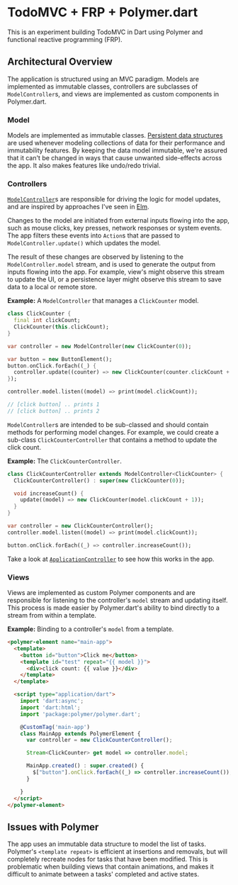 # TodoMVC + FRP + Polymer.dart

This is an experiment building TodoMVC in Dart using Polymer and functional reactive programming (FRP).

## Architectural Overview

The application is structured using an MVC paradigm. Models are implemented as immutable classes, controllers are subclasses of `ModelController`s, and views are implemented as custom components in Polymer.dart.

### Model

Models are implemented as immutable classes. [Persistent data structures](https://pub.dartlang.org/packages/vacuum_persistent) are used whenever modeling collections of data for their performance and immutability features. By keeping the data model immutable, we're assured that it can't be changed in ways that cause unwanted side-effects across the app. It also makes features like undo/redo trivial.

### Controllers

[`ModelController`](https://github.com/danschultz/reactive_web_polymer/blob/master/lib/src/model_controller/model_controller.dart)s are responsible for driving the logic for model updates, and are inspired by approaches I've seen in [Elm](https://github.com/evancz/elm-todomvc).

Changes to the model are initiated from external inputs flowing into the app, such as mouse clicks, key presses, network responses or system events. The app filters these events into `Action`s that are passed to `ModelController.update()` which updates the model.

The result of these changes are observed by listening to the `ModelController.model` stream, and is used to generate the output from inputs flowing into the app. For example, view's might observe this stream to update the UI, or a persistence layer might observe this stream to save data to a local or remote store.

**Example:** A `ModelController` that manages a `ClickCounter` model.

```dart
class ClickCounter {
  final int clickCount;
  ClickCounter(this.clickCount);
}

var controller = new ModelController(new ClickCounter(0));

var button = new ButtonElement();
button.onClick.forEach((_) {
  controller.update((counter) => new ClickCounter(counter.clickCount + 1));
});

controller.model.listen((model) => print(model.clickCount));

// [click button] .. prints 1
// [click button] .. prints 2
```

`ModelController`s are intended to be sub-classed and should contain methods for performing model changes. For example, we could create a sub-class `ClickCounterController` that contains a method to update the click count.

**Example:** The `ClickCounterController`.

```dart
class ClickCounterController extends ModelController<ClickCounter> {
  ClickCounterController() : super(new ClickCounter(0));

  void increaseCount() {
    update((model) => new ClickCounter(model.clickCount + 1));
  }
}

var controller = new ClickCounterController();
controller.model.listen((model) => print(model.clickCount));

button.onClick.forEach((_) => controller.increaseCount());
```

Take a look at [`ApplicationController`](https://github.com/danschultz/reactive_web_polymer/blob/master/lib/src/models/application.dart) to see how this works in the app.

### Views

Views are implemented as custom Polymer components and are responsible for listening to the controller's `model` stream and updating itself. This process is made easier by Polymer.dart's ability to bind directly to a stream from within a template.

**Example:** Binding to a controller's `model` from a template.

```html
<polymer-element name="main-app">
  <template>
    <button id="button">Click me</button>
    <template id="test" repeat="{{ model }}">
      <div>click count: {{ value }}</div>
    </template>
  </template>

  <script type="application/dart">
    import 'dart:async';
    import 'dart:html';
    import 'package:polymer/polymer.dart';

    @CustomTag('main-app')
    class MainApp extends PolymerElement {
      var controller = new ClickCounterController();

      Stream<ClickCounter> get model => controller.model;

      MainApp.created() : super.created() {
        $["button"].onClick.forEach((_) => controller.increaseCount());
      }

    }
  </script>
</polymer-element>
```

## Issues with Polymer
The app uses an immutable data structure to model the list of tasks. Polymer's `<template repeat>` is efficient at insertions and removals, but will completely recreate nodes for tasks that have been modified. This is problematic when building views that contain animations, and makes it difficult to animate between a tasks' completed and active states.
